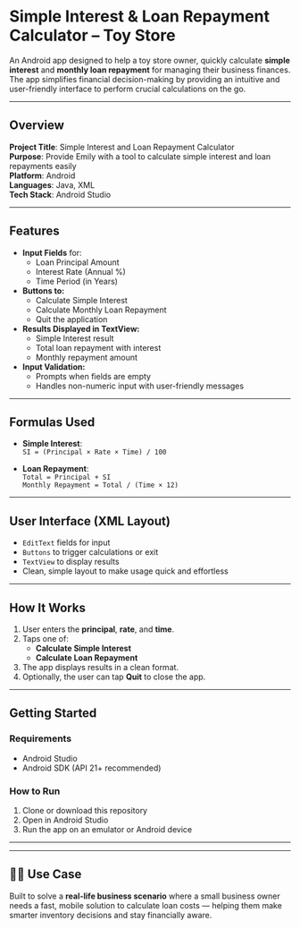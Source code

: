 # Simple Interest & Loan Repayment Calculator –  Toy Store

An Android app designed to help a toy store owner, quickly calculate **simple interest** and **monthly loan repayment** for managing their business finances. The app simplifies financial decision-making by providing an intuitive and user-friendly interface to perform crucial calculations on the go.

---

## Overview

**Project Title**: Simple Interest and Loan Repayment Calculator  
**Purpose**: Provide Emily with a tool to calculate simple interest and loan repayments easily  
**Platform**: Android  
**Languages**: Java, XML  
**Tech Stack**: Android Studio

---

## Features

- **Input Fields** for:
  - Loan Principal Amount
  - Interest Rate (Annual %)
  - Time Period (in Years)
- **Buttons to:**
  - Calculate Simple Interest
  - Calculate Monthly Loan Repayment
  - Quit the application
- **Results Displayed in TextView:**
  - Simple Interest result
  - Total loan repayment with interest
  - Monthly repayment amount
- **Input Validation:**
  - Prompts when fields are empty
  - Handles non-numeric input with user-friendly messages

---

## Formulas Used

- **Simple Interest**:  
  `SI = (Principal × Rate × Time) / 100`

- **Loan Repayment**:  
  `Total = Principal + SI`  
  `Monthly Repayment = Total / (Time × 12)`

---

## User Interface (XML Layout)

- `EditText` fields for input
- `Buttons` to trigger calculations or exit
- `TextView` to display results
- Clean, simple layout to make usage quick and effortless

---

## How It Works

1. User enters the **principal**, **rate**, and **time**.
2. Taps one of:
   - **Calculate Simple Interest**
   - **Calculate Loan Repayment**
3. The app displays results in a clean format.
4. Optionally, the user can tap **Quit** to close the app.

---

##  Getting Started

### Requirements
- Android Studio
- Android SDK (API 21+ recommended)

### How to Run
1. Clone or download this repository
2. Open in Android Studio
3. Run the app on an emulator or Android device

---

---

## 👩‍🏫 Use Case

Built to solve a **real-life business scenario** where a small business owner needs a fast, mobile solution to calculate loan costs — helping them make smarter inventory decisions and stay financially aware.


